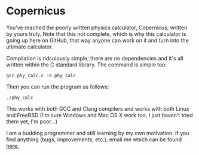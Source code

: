 # Copernicus

You've reached the poorly written physics calculator, Copernicus, written by yours truly. Note that this not complete, which is why this calculator is going up here on GitHub, that way anyone can work on it and turn into the ultimate calculator.

Compilation is ridculously simple; there are no dependencies and it's all written within the C standard library. The command is simple too:

`gcc phy_calc.c -o phy_calc`

Then you can run the program as follows:

`./phy_calc`

This works with both GCC and Clang compilers and works with both Linux and FreeBSD (I'm sure Windows and Mac OS X work too, I just haven't tried them yet, I'm poor...)

I am a budding programmer and still learning by my own motivation. If you find anything (bugs, improvements, etc.), email me which can be found [here.](https://github.com/wymillerlinux)

